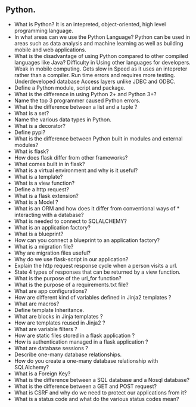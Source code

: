 ## Python.

*  What is Python?
    It is an intepreted, object-oriented, high level programming language.
*  In what areas can we use the Python Language?
    Python can be used in areas such as data analysis and machine learning as well as building mobile and web applications.
*  What is the disadvantage of using Python compared to other       compiled languages like Java?
    Difficulty in Using other languages for developers.
    Weak in mobile computing.
    Gets slow in Speed as it uses an intepreter rather than a compiler.
    Run time errors and requires more testing.
    Underdeveloped database Access layers unlike JDBC and ODBC.
* Define a Python module, script and package.
* What is the difference in using Python 2+ and Python 3+?
* Name the top 3 programmer caused Python errors.
* What is the difference between a list and a tuple ?
* What is a set?
* Name the various data types in Python.
* What is a decorator?
* Define pypi?
* What is the difference between Python built in modules and external modules?
* What is flask?
* How does flask differ from other frameworks?
* What comes built in in flask?
* What is a virtual environment and why is it useful?
* What is a template?
* What is a view function?
* Define a http request?
* What is a flask extension?
* What is a Model ?
* What is an ORM and how does it differ from conventional ways of * interacting with a database?
* What is needed to connect to SQLALCHEMY?
* What is an application factory?
* What is a blueprint?
* How can you connect a blueprint to an application factory?
* What is a migration file?
* Why are migration files useful?
* Why do we use flask-script in our application?
* Explain the http request response cycle when a person visits a url.
* State 4 types of responses that can be returned by a view function.
* What is the purpose of the url_for function?
* What is the purpose of a requirements.txt file?
* What are app configurations?
* How are different kind of variables defined in Jinja2 templates ?
* What are macros?
* Define template Inheritance.
* What are blocks in Jinja templates ?
* How are templates reused in Jinja2 ?
* What are variable filters ?
* How are static files stored in a flask application ?
* How is authentication managed in a flask application ?
* What are database sessions ?
* Describe one-many database relationships.
* How do you create a one-many database relationship with SQLAlchemy?
* What is a Foreign Key?
* What is the difference between a SQL database and a Nosql database?
* What is the difference between a GET and POST request?
* What is CSRF and why do we need to protect our applications from it?
* What is a status code and what do the various status codes mean?
